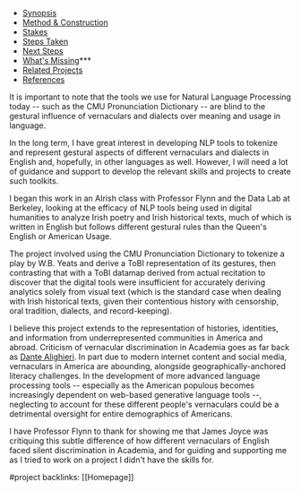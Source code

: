 
- [Synopsis](obsidian://open?vault=ITPportfolio&file=Gestural%20Measures%20in%20Vernacular%20and%20NLP%20-%20Synopsis)
- [Method & Construction](obsidian://open?vault=ITPportfolio&file=Gestural%20Measures%20in%20Vernacular%20and%20NLP%20-%20Method%20%26%20Construction)
- [Stakes](obsidian://open?vault=ITPportfolio&file=Gestural%20Measures%20in%20Vernacular%20and%20NLP%20-%20The%20Stakes)
- [Steps Taken](obsidian://open?vault=ITPportfolio&file=Gestural%20Measures%20in%20Vernacular%20and%20NLP%20-%20Steps%20Taken)
- [Next Steps](obsidian://open?vault=ITPportfolio&file=Gestural%20Measures%20in%20Vernacular%20and%20NLP%20-%20Next%20Steps)
- [What's Missing](obsidian://open?vault=ITPportfolio&file=Gestural%20Measures%20in%20Vernacular%20and%20NLP%20-%20What's%20Missing)***
- [Related Projects](obsidian://open?vault=ITPportfolio&file=Gestural%20Measures%20in%20Vernacular%20and%20NLP%20-%20Related%20Projects)
- [References](obsidian://open?vault=ITPportfolio&file=Gestural%20Measures%20in%20Vernacular%20and%20NLP%20-%20References)



It is important to note that the tools we use for Natural Language Processing today -- such as the CMU Pronunciation Dictionary -- are blind to the gestural influence of vernaculars and dialects over meaning and usage in language. 

In the long term, I have great interest in developing NLP tools to tokenize and represent gestural aspects of different vernaculars and dialects in English and, hopefully, in other languages as well. However, I will need a lot of guidance and support to develop the relevant skills and projects to create such toolkits. 

I began this work in an AIrish class with Professor Flynn and the Data Lab at Berkeley, looking at the efficacy of NLP tools being used in digital humanities to analyze Irish poetry and Irish historical texts, much of which is written in English but follows different gestural rules than the Queen's English or American Usage. 

The project involved using the CMU Pronunciation Dictionary to tokenize a play by W.B. Yeats and derive a ToBI representation of its gestures, then contrasting that with a ToBI datamap derived from actual recitation to discover that the digital tools were insufficient for accurately deriving analytics solely from visual text (which is the standard case when dealing with Irish historical texts, given their contentious history with censorship, oral tradition, dialects, and record-keeping). 

I believe this project extends to the representation of histories, identities, and information from underrepresented communities in America and abroad. Criticism of vernacular discrimination in Academia goes as far back as [Dante Alighieri](https://www.danteonline.it/english/opere.asp?idope=3&idlang=UK). In part due to modern internet content and social media, vernaculars in America are abounding, alongside geographically-anchored literacy challenges. In the development of more advanced language processing tools -- especially as the American populous becomes increasingly dependent on web-based generative language tools --, neglecting to account for these different people's vernaculars could be a detrimental oversight for entire demographics of Americans. 

I have Professor Flynn to thank for showing me that James Joyce was critiquing this subtle difference of how different vernaculars of English faced silent discrimination in Academia, and for guiding and supporting me as I tried to work on a project I didn't have the skills for.



#project
backlinks: [[Homepage]]